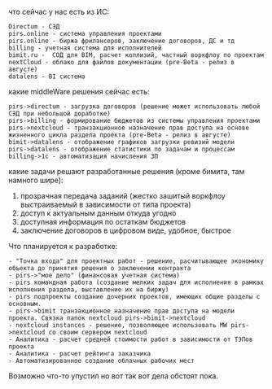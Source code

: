 что сейчас у нас есть из ИС:

	Directum - СЭД
	pirs.online - система управления проектами
	pirs.online - биржа фрилансеров, заключение договоров, ДС и тд
	billing - учетная система для исполнителей
	bimit.ru - 	СОД для BIM, расчет коллизий, частный воркфлоу по проектам
	nextCloud - облако для файлов документации (pre-Beta - релиз в августе)
	datalens - BI система
	
	
какие middleWare решения сейчас есть:

	pirs->directum - загрузка договоров (решение может использовать любой СЭД при небольшой доработке)
	pirs->billing - формирование бюджетов из системы управления проектами
	pirs->nextcloud - транзакционное назначение прав доступа на основе жизненного цикла раздела проекта (pre-Beta - релиз в августе)
	bimit->datalens - отображение графиков загрузки ревизий модели
	pirs->datalens - отображение статистики по задачам и процессам
	billing->1c - автоматизация начисления ЗП
	
	
какие задачи решают разработанные решения (кроме бимита, там намного шире):
1) прозрачная передача заданий (жестко зашитый воркфлоу выстраиваемый в зависимости от типа проекта)
2) доступ к актуальным данным откуда угодно
3) доступная информация по остаткам бюджетов
4) заключение договоров в цифровом виде, удобное, быстрое


Что планируется к разработке:

	- "Точка входа" для проектных работ - решение, расчитывающее экономику объекта до принятия решения о заключении контракта
	- pirs->"мое дело" (финансовая учетная система)
	- pirs командная работа (создание мелких задач для исполнения в рамках исполнения раздела, выставление их на биржу)
	- pirs подпроекты создание дочерних проектов, имеющих общие разделы с основным.
	- pirs->bimit транзакционное назначение прав доступа на модели проекта. Связка папок nextcloud pirs->bimit->nextcloud
	- nextcloud instances - решение, позволяющее использовать MW pirs->nextcloud со своим сервером nextcloud
	- Аналитика - расчет средней стоимости работ в зависимости от ТЭПов проекта
	- Аналитика - расчет рейтинга заказчика
	- Автоматизированное создание облачных рабочих мест
	
Возможно что-то упустил но вот так вот дела обстоят пока.
